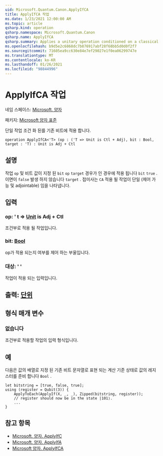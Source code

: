 ```yaml
---
uid: Microsoft.Quantum.Canon.ApplyIfCA
title: ApplyIfCA 작업
ms.date: 1/23/2021 12:00:00 AM
ms.topic: article
qsharp.kind: operation
qsharp.namespace: Microsoft.Quantum.Canon
qsharp.name: ApplyIfCA
qsharp.summary: Applies a unitary operation conditioned on a classical bit.
ms.openlocfilehash: b9d5e2c6868dc7b876917abf28f68bb5d0d0f2f7
ms.sourcegitcommit: 71605ea9cc630e84e7ef29027e1f0ea06299747e
ms.translationtype: MT
ms.contentlocale: ko-KR
ms.lasthandoff: 01/26/2021
ms.locfileid: "98844996"
---
```

# <a name="applyifca-operation"></a>ApplyIfCA 작업

네임 스페이스: [Microsoft. 양자](xref:Microsoft.Quantum.Canon)

패키지: [Microsoft 양자 표준](https://nuget.org/packages/Microsoft.Quantum.Standard)


단일 작업 조건 화 된를 기존 비트에 적용 합니다.

```qsharp
operation ApplyIfCA<'T> (op : ('T => Unit is Ctl + Adj), bit : Bool, target : 'T) : Unit is Adj + Ctl
```


## <a name="description"></a>설명

작업 `op` 및 비트 값이 지정 된 `bit` `op` `target` 경우가 인 경우에 적용 됩니다 `bit` `true` . 이면이 `false` 발생 하지 않습니다 `target` .
접미사는 `CA` 적용 될 작업이 단일 (제어 가능 및 adjointable) 임을 나타냅니다.

## <a name="input"></a>입력

### <a name="op--t--unit--is-adj--ctl"></a>op: ' t => [Unit](xref:microsoft.quantum.lang-ref.unit)  is Adj + Ctl

조건부로 적용 될 작업입니다.


### <a name="bit--bool"></a>bit: [Bool](xref:microsoft.quantum.lang-ref.bool)

op가 적용 되는지 여부를 제어 하는 부울입니다.


### <a name="target--t"></a>대상: ' '

작업이 적용 되는 입력입니다.



## <a name="output--unit"></a>출력: [단위](xref:microsoft.quantum.lang-ref.unit)



## <a name="type-parameters"></a>형식 매개 변수

### <a name="t"></a>없습니다

조건부로 적용할 작업의 입력 형식입니다.

## <a name="example"></a>예

다음은 값의 배열로 지정 된 기존 비트 문자열로 표현 되는 계산 기준 상태로 값의 레지스터를 준비 합니다 `Bool` .

```qsharp
let bitstring = [true, false, true];
using (register = Qubit(3)) {
    ApplyToEach(ApplyIf(X, _, _), Zipped(bitstring, register));
    // register should now be in the state |101⟩.
    ...
}
```

## <a name="see-also"></a>참고 항목

- [Microsoft. 양자. ApplyIfC](xref:Microsoft.Quantum.Canon.ApplyIfC)
- [Microsoft. 양자. ApplyIfA](xref:Microsoft.Quantum.Canon.ApplyIfA)
- [Microsoft 양자. ApplyIfCA](xref:Microsoft.Quantum.Canon.ApplyIfCA)